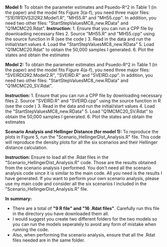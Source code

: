 **Model 1:** To obtain the parameter estimates and Psuedo-R^2 in Table 1 (in the paper) and the model fits Figure 3(a-f), you need three major files: "S1EI1R1DVS2I2R2.Model1.R", "MH55.R" and "MH55.cpp". In addition, you need two other files: "StartStepValuesMC8_new.RData" and "Q1MCMC20.Rdat". 
**Instruction:** 1. Ensure that you can run a CPP file by downloading necessary files
                2. Source "MH55.R" and "MH55.cpp" using the source function in R (see the code )
                3. Read in the data and run the initial/start values
               4. Load the "StartStepValuesMC8_new.RData" 
               5. Load "Q1MCMC20.Rdat" to obtain the 50,000 samples I generated. 
               6. Plot the states and obtain the estimates



**Model 2:** To obtain the parameter estimates and Psuedo-R^2 in Table 1 (in the paper) and the model fits Figure 4(a-f), you need three major files: "SVEIRDI2R2.Model2.R", "SVEIRD.R" and "SVEIRD.cpp". In addition, you need two other files: "StartStepValuesMC8_new.RData" and "Q1MCMC20_SV.Rdat". 

**Instruction:** 1. Ensure that you can run a CPP file by downloading necessary files
                2. Source "SVEIRD.R" and "SVEIRD.cpp" using the source function in R (see the code )
               3. Read in the data and run the initial/start values
              4. Load the "StartStepValuesMC8_new.RData" 
              5. Load "Q1MCMC20_SV.Rdat" to obtain the 50,000 samples I generated. 
              6. Plot the states and obtain the estimates


**Scenario Analysis and Hellinger Distance (for model 1):** To reproduce the plots in Figure 5, run the "Scenario_HellingerDist_Analysis.R" file. This code will reproduce the density plots for all the six scenarios and their Hellinger distance calculation.

**Instruction:** Ensure to load all the .Rdat files in the "Scenario_HellingerDist_Analysis.R" code. Those are the results obtained from the scenario analysis I performed. You don't need all the scenario analysis code since it is similar to the main code. All you need is the results I have generated. If you want to perform your own scenario analysis, please use my main code and consider all the six scenarios I included in the "Scenario_HellingerDist_Analysis.R" file.

**In summary:**
- There are a total of **"9 R file" and "16 .Rdat files"**. Carefully run this file in the directory you have downloaded them all.
- I would suggest you create two different folders for the two models so you can run the models seperately to avoid any form of mistake when running the code.
- Also, when performing the scenario analysis, ensure that all the .Rdat files needed are in the same folder. 


